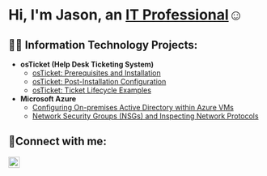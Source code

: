 <h1>Hi, I'm Jason, an <a href="www.linkedin.com/in/jason-caputo-30ba5b316">IT Professional</a>☺</h1>

<h2>👨‍💻 Information Technology Projects:</h2>

- <b>osTicket (Help Desk Ticketing System)</b>
  - [osTicket: Prerequisites and Installation](https://github.com/JasonCaputo/osticket-prereqs)
  - [osTicket: Post-Installation Configuration](https://github.com/JasonCaputo/post-install-config)
  - [osTicket: Ticket Lifecycle Examples](https://github.com/JasonCaputo/ticket-lifecycle)
- <b>Microsoft Azure</b>
  - [Configuring On-premises Active Directory within Azure VMs](https://github.com/JasonCaputo/configure-ad)
  - [Network Security Groups (NSGs) and Inspecting Network Protocols](https://github.com/JasonCaputo/azure-network-protocols)

<h2>🤳Connect with me:</h2>


[<img align="left" alt="Josh | LinkedIn" width="22px" src="https://cdn.jsdelivr.net/npm/simple-icons@v3/icons/linkedin.svg" />][linkedin]

[linkedin]: www.linkedin.com/in/jason-caputo-30ba5b316

